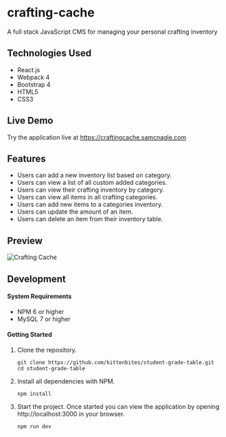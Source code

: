 # crafting-cache

A full stack JavaScript CMS for managing your personal crafting inventory

## Technologies Used

- React.js
- Webpack 4
- Bootstrap 4
- HTML5
- CSS3

## Live Demo

Try the application live at <https://craftingcache.samcnagle.com>

## Features

- Users can add a new inventory list based on category.
- Users can view a list of all custom added categories.
- Users can view their crafting inventory by category.
- Users can view all items in all crafting categories.
- Users can add new items to a categories inventory.
- Users can update the amount of an item.
- Users can delete an item from their inventory table.

## Preview

![Crafting Cache](images/craftingcache.gif)

## Development

#### System Requirements

- NPM 6 or higher
- MySQL 7 or higher

#### Getting Started

1. Clone the repository.

    ```shell
    git clone https://github.com/kittenbites/student-grade-table.git
    cd student-grade-table
    ```

2. Install all dependencies with NPM.

    ```shell
    npm install
    ```


3. Start the project. Once started you can view the application by opening http://localhost:3000 in your browser.

    ```shell
    npm run dev
    ```

